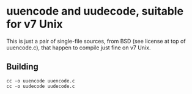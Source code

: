 uuencode and uudecode, suitable for v7 Unix
===========================================

This is just a pair of single-file sources, from BSD (see license at top
of uuencode.c), that happen to compile just fine on v7 Unix.

Building
--------

```
cc -o uuencode uuencode.c
cc -o uudecode uudecode.c
```
